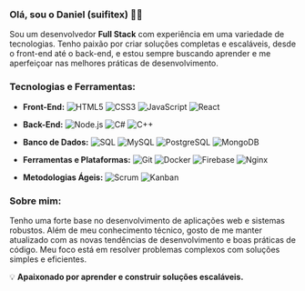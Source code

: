 ### Olá, sou o Daniel (suifitex) 👨‍💻

Sou um desenvolvedor **Full Stack** com experiência em uma variedade de tecnologias. Tenho paixão por criar soluções completas e escaláveis, desde o front-end até o back-end, e estou sempre buscando aprender e me aperfeiçoar nas melhores práticas de desenvolvimento.

### Tecnologias e Ferramentas:
- **Front-End:** 
  ![HTML5](https://img.shields.io/badge/-HTML5-FF6347?style=flat&logo=html5&logoColor=white) 
  ![CSS3](https://img.shields.io/badge/-CSS3-0077B5?style=flat&logo=css3&logoColor=white) 
  ![JavaScript](https://img.shields.io/badge/-JavaScript-F7DF1E?style=flat&logo=javascript&logoColor=black) 
  ![React](https://img.shields.io/badge/-React-61DAFB?style=flat&logo=react&logoColor=black)
  
- **Back-End:** 
  ![Node.js](https://img.shields.io/badge/-Node.js-8CC84B?style=flat&logo=node.js&logoColor=white) 
  ![C#](https://img.shields.io/badge/-C%23-239120?style=flat&logo=csharp&logoColor=white)
  ![C++](https://img.shields.io/badge/-C%23-239120?style=flat&logo=cpp&logoColor=white)
  
- **Banco de Dados:** 
  ![SQL](https://img.shields.io/badge/-SQL-003B57?style=flat&logo=postgresql&logoColor=white)
  ![MySQL](https://img.shields.io/badge/-MySQL-4479A1?style=flat&logo=mysql&logoColor=white)
  ![PostgreSQL](https://img.shields.io/badge/-PostgreSQL-336791?style=flat&logo=postgresql&logoColor=white)
  ![MongoDB](https://img.shields.io/badge/-MongoDB-47A248?style=flat&logo=mongodb&logoColor=white)

- **Ferramentas e Plataformas:** 
  ![Git](https://img.shields.io/badge/-Git-F05032?style=flat&logo=git&logoColor=white) 
  ![Docker](https://img.shields.io/badge/-Docker-2496ED?style=flat&logo=docker&logoColor=white)
  ![Firebase](https://img.shields.io/badge/-Firebase-FFCA28?style=flat&logo=firebase&logoColor=black)
  ![Nginx](https://img.shields.io/badge/-Nginx-009639?style=flat&logo=nginx&logoColor=white)

- **Metodologias Ágeis:** 
  ![Scrum](https://img.shields.io/badge/-Scrum-333333?style=flat&logo=scrum&logoColor=white) 
  ![Kanban](https://img.shields.io/badge/-Kanban-0079BF?style=flat&logo=trello&logoColor=white)

### Sobre mim:
Tenho uma forte base no desenvolvimento de aplicações web e sistemas robustos. Além de meu conhecimento técnico, gosto de me manter atualizado com as novas tendências de desenvolvimento e boas práticas de código. Meu foco está em resolver problemas complexos com soluções simples e eficientes.

💡 **Apaixonado por aprender e construir soluções escaláveis.**

